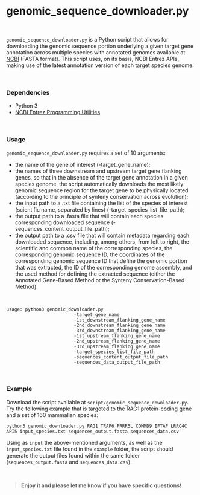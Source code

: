 # genomic_sequence_downloader.py

<br>

`genomic_sequence_downloader.py` is a Python script that allows for downloading the genomic sequence portion underlying a given target gene annotation across multiple species with annotated genomes available at [NCBI](https://www.ncbi.nlm.nih.gov/) (FASTA format). This script uses, on its basis, NCBI Entrez APIs, making use of the latest annotation version of each target species genome.

<br>

### Dependencies

+ Python 3
+ [NCBI Entrez Programming Utilities](https://www.ncbi.nlm.nih.gov/home/tools/) 

<br>

### Usage 

`genomic_sequence_downloader.py` requires a set of 10 arguments: 
+ the name of the gene of interest (-target_gene_name); 
+ the names of three downstream and upstream target gene flanking genes, so that in the absence of the target gene annotation in a given species genome, the script automatically downloads the most likely genomic sequence region for the target gene to be physically located (according to the principle of synteny conservation across evolution);
+ the input path to a .txt file containing the list of the species of interest (scientific name, separated by lines) (-target_species_list_file_path);
+ the output path to a .fasta file that will contain  each species corresponding downloaded sequence (-sequences_content_output_file_path); 
+ the output path to a .csv file that will contain metadata regarding each downloaded sequence, including, among others, from left to right, the scientific and common name of the corresponding species, the corresponding genomic sequence ID, the coordinates of the corresponding genomic sequence ID that define the genomic portion that was extracted, the ID of the corresponding genome assembly, and the used method for defining the extracted sequence (either the Annotated Gene-Based Method or the Synteny Conservation-Based Method).

<br>

	usage: python3 genomic_downloader.py
                             -target_gene_name
                             -1st_downstream_flanking_gene_name
                             -2nd_downstream_flanking_gene_name
                             -3rd_downstream_flanking_gene_name
                             -1st_upstream_flanking_gene_name
                             -2nd_upstream_flanking_gene_name
                             -3rd_upstream_flanking_gene_name
                             -target_species_list_file_path
                             -sequences_content_output_file_path
                             -sequences_data_output_file_path

<br>

### Example

Download the script available at `script/genomic_sequence_downloader.py`. Try the following example that is targeted to the RAG1 protein-coding gene and a set of 160 mammalian species:

	python3 genomic_downloader.py RAG1 TRAF6 PRRR5L COMMD9 IFTAP LRRC4C API5 input_species.txt sequences_output.fasta sequences_data.csv
			
Using as `input` the above-mentioned arguments, as well as the `input_species.txt` file found in the `example` folder, the script should generate the output files found within the same folder (`sequences_output.fasta` and `sequences_data.csv`).

<br>

>**Enjoy it and please let me know if you have specific questions!**
